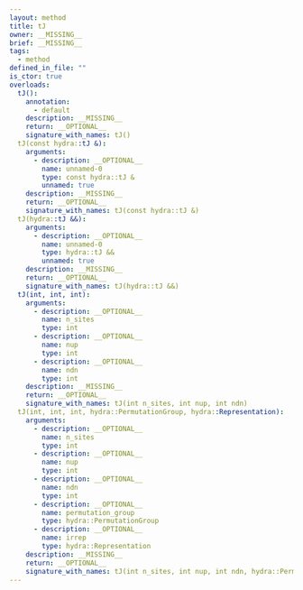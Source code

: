 ```yaml
---
layout: method
title: tJ
owner: __MISSING__
brief: __MISSING__
tags:
  - method
defined_in_file: ""
is_ctor: true
overloads:
  tJ():
    annotation:
      - default
    description: __MISSING__
    return: __OPTIONAL__
    signature_with_names: tJ()
  tJ(const hydra::tJ &):
    arguments:
      - description: __OPTIONAL__
        name: unnamed-0
        type: const hydra::tJ &
        unnamed: true
    description: __MISSING__
    return: __OPTIONAL__
    signature_with_names: tJ(const hydra::tJ &)
  tJ(hydra::tJ &&):
    arguments:
      - description: __OPTIONAL__
        name: unnamed-0
        type: hydra::tJ &&
        unnamed: true
    description: __MISSING__
    return: __OPTIONAL__
    signature_with_names: tJ(hydra::tJ &&)
  tJ(int, int, int):
    arguments:
      - description: __OPTIONAL__
        name: n_sites
        type: int
      - description: __OPTIONAL__
        name: nup
        type: int
      - description: __OPTIONAL__
        name: ndn
        type: int
    description: __MISSING__
    return: __OPTIONAL__
    signature_with_names: tJ(int n_sites, int nup, int ndn)
  tJ(int, int, int, hydra::PermutationGroup, hydra::Representation):
    arguments:
      - description: __OPTIONAL__
        name: n_sites
        type: int
      - description: __OPTIONAL__
        name: nup
        type: int
      - description: __OPTIONAL__
        name: ndn
        type: int
      - description: __OPTIONAL__
        name: permutation_group
        type: hydra::PermutationGroup
      - description: __OPTIONAL__
        name: irrep
        type: hydra::Representation
    description: __MISSING__
    return: __OPTIONAL__
    signature_with_names: tJ(int n_sites, int nup, int ndn, hydra::PermutationGroup permutation_group, hydra::Representation irrep)
---
```


